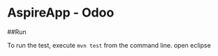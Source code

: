 # AspireApp - Odoo

##Run

To run the test, execute `mvn test` from the command line.
open eclipse

